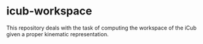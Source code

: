 icub-workspace
==============

This repository deals with the task of computing the workspace of the iCub given a proper kinematic representation.
